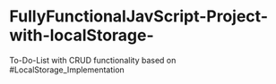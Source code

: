 # FullyFunctionalJavScript-Project-with-localStorage-
To-Do-List with CRUD functionality based on  #LocalStorage_Implementation
